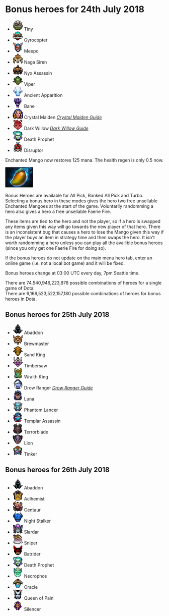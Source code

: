 # Bonus heroes for 24th July 2018

[//]: # (List bonus heroes here, use /images/miniheroes/heroname for picture)

- ![2](/images/miniheroes/tiny.png) Tiny
- ![3](/images/miniheroes/gyrocopter.png) Gyrocopter
- ![1](/images/miniheroes/meepo.png) Meepo
- ![4](/images/miniheroes/naga_siren.png) Naga Siren
- ![5](/images/miniheroes/nyx_assassin.png) Nyx Assassin
- ![6](/images/miniheroes/viper.png) Viper
- ![8](/images/miniheroes/ancient_apparition.png) Ancient Apparition
- ![9](/images/miniheroes/bane.png) Bane
- ![7](/images/miniheroes/crystal_maiden.png) Crystal Maiden [*Crystal Maiden Guide*](https://steamcommunity.com/sharedfiles/filedetails/?id=1442576452)
- ![10](/images/miniheroes/dark_willow.png) Dark Willow [*Dark Willow Guide*](https://steamcommunity.com/sharedfiles/filedetails/?id=1189494162)
- ![11](/images/miniheroes/death_prophet.png) Death Prophet
- ![12](/images/miniheroes/disruptor.png) Disruptor

Enchanted Mango now restores 125 mana. The health regen is only 0.5 now.

![Enchanted Mango image](/images/miniheroes/enchanted_mango.png)

Bonus Heroes are available for All Pick, Ranked All Pick and Turbo. Selecting a bonus hero in these modes gives the hero two free unsellable Enchanted Mangoes at the start of the game. Voluntarily randomming a hero also gives a hero a free unsellable Faerie Fire.

These items are tied to the hero and not the player, so if a hero is swapped any items given this way will go towards the new player of that hero. There is an inconsistent bug that causes a hero to lose the Mango given this way if the player buys an item in strategy time and then swaps the hero. It isn't worth randomming a hero unless you can play all the availible bonus heroes (since you only get one Faerie Fire for doing so).

If the bonus heroes do not update on the main menu hero tab, enter an online game (i.e. not a local bot game) and it will be fixed.

Bonus heroes change at 03:00 UTC every day, 7pm Seattle time.

There are 74,540,946,223,878 possible combinations of heroes for a single game of Dota.  
There are 6,166,523,522,157,180 possible combinations of heroes for bonus heroes in Dota.

## Bonus heroes for 25th July 2018

- ![1](/images/miniheroes/abaddon.png) Abaddon
- ![2](/images/miniheroes/brewmaster.png) Brewmaster
- ![3](/images/miniheroes/sand_king.png) Sand King
- ![4](/images/miniheroes/shredder.png) Timbersaw
- ![5](/images/miniheroes/skeleton_king.png) Wraith King
- ![6](/images/miniheroes/drow_ranger.png) Drow Ranger [*Drow Ranger Guide*](https://steamcommunity.com/sharedfiles/filedetails/?id=1437157730)
- ![7](/images/miniheroes/luna.png) Luna
- ![8](/images/miniheroes/phantom_lancer.png) Phantom Lancer
- ![9](/images/miniheroes/templar_assassin.png) Templar Assassin
- ![10](/images/miniheroes/terrorblade.png) Terrorblade
- ![11](/images/miniheroes/lion.png) Lion
- ![12](/images/miniheroes/tinker.png) Tinker

## Bonus heroes for 26th July 2018

- ![1](/images/miniheroes/abaddon.png) Abaddon
- ![3](/images/miniheroes/alchemist.png) Aclhemist
- ![1](/images/miniheroes/centaur.png) Centaur
- ![4](/images/miniheroes/night_stalker.png) Night Stalker
- ![5](/images/miniheroes/slardar.png) Slardar
- ![6](/images/miniheroes/sniper.png) Sniper
- ![8](/images/miniheroes/batrider.png) Batrider
- ![9](/images/miniheroes/death_prophet.png) Death Prophet
- ![7](/images/miniheroes/necrolyte.png) Necrophos
- ![10](/images/miniheroes/oracle.png) Oracle
- ![11](/images/miniheroes/queenofpain.png) Queen of Pain
- ![12](/images/miniheroes/silencer.png) Silencer
